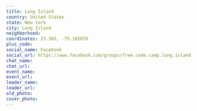 ```yaml
---
title: Long Island
country: United States
state: New York
city: Long Island
neighborhood: 
coordinates: 23.303, -75.105878
plus_code:
social_name: Facebook
social_url: https://www.facebook.com/groups/free.code.camp.long.island.ny
chat_name:
chat_url:
event_name:
event_url:
leader_name:
leader_url:
old_photo: 
cover_photo:
---
```

